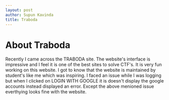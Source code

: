 ```yaml
---
layout: post
author: Supun Kavinda
title: Traboda
---
```

# About Traboda
Recently I came across the TRABODA site. The website's interface is impressive and I feel it is one of the best sites to solve CTF's.
It is very fun working on this website. I got to know that the website is maintained by student's like me which was inspiring.
I faced an issue while I was logging but when I clicked on LOGIN WITH GOOGLE it is doesn't display the google accounts instead displayed an error.
Except the above menioned issue everthying looks fine with the website. 



